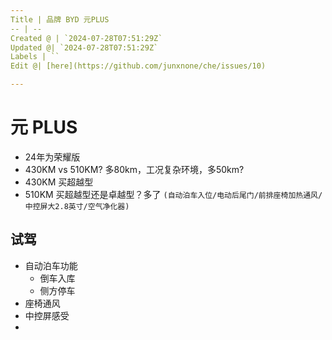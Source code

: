 ```yaml
---
Title | 品牌 BYD 元PLUS
-- | --
Created @ | `2024-07-28T07:51:29Z`
Updated @| `2024-07-28T07:51:29Z`
Labels | ``
Edit @| [here](https://github.com/junxnone/che/issues/10)

---
```

# 元 PLUS
- 24年为荣耀版
- 430KM vs 510KM? 多80km，工况复杂环境，多50km?
- 430KM 买超越型
- 510KM 买超越型还是卓越型？多了 `(自动泊车入位/电动后尾门/前排座椅加热通风/中控屏大2.8英寸/空气净化器)`



## 试驾
- 自动泊车功能
  - 倒车入库
  - 侧方停车
- 座椅通风
- 中控屏感受
- 
